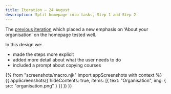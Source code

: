 ```yaml
---
title: Iteration – 24 August
description: Split homepage into tasks, Step 1 and Step 2
---
```

The [previous iteration](/publish-teacher-training-courses/iteration-aug-23) which placed a new emphasis on ‘About your organisation’ on the homepage tested well.

In this design we:

* made the steps more explicit
* added more detail about what the user needs to do
* included a prompt about copying courses

{% from "screenshots/macro.njk" import appScreenshots with context %}
{{ appScreenshots({
  hideContents: true,
  items: [{
    text: "Organisation",
    img: { src: "organisation.png" }
  }]
}) }}
